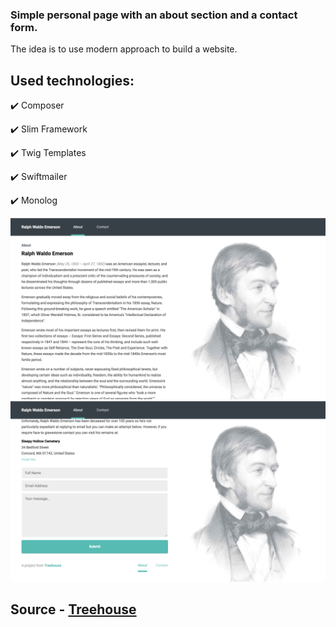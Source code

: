 ### Simple personal page with an about section and a contact form.

The idea is to use modern approach to build a website.

## Used technologies:

:heavy_check_mark: Composer

:heavy_check_mark: Slim Framework

:heavy_check_mark: Twig Templates

:heavy_check_mark: Swiftmailer

:heavy_check_mark: Monolog

<img src="screenshots/Screen Shot 2018-08-24 at 15.56.44.png">
<img src="screenshots/Screen Shot 2018-08-24 at 15.57.17.png">

## Source - [Treehouse](https://teamtreehouse.com/)
